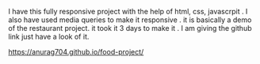 I have this fully responsive project with the help of html, css, javascrpit . 
I also have used media queries to make it responsive .
it is basically a demo of the restaurant project.
it took it 3 days to make it . 
I am giving the github link just have a look of it.

https://anurag704.github.io/food-project/
